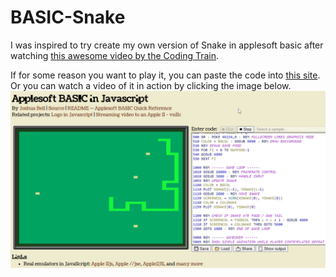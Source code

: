 # BASIC-Snake

I was inspired to try create my own version of Snake in applesoft basic after watching [this awesome video by the Coding Train](https://www.youtube.com/watch?v=7r83N3c2kPw).

If for some reason you want to play it, you can paste the code into [this site](https://www.calormen.com/jsbasic/).
</br>Or you can watch a video of it in action by clicking the image below.
[![Watch the video](https://raw.githubusercontent.com/SebLague/Images/master/Basic%20snake.png)](https://youtu.be/p7lTEpUg9G4)
